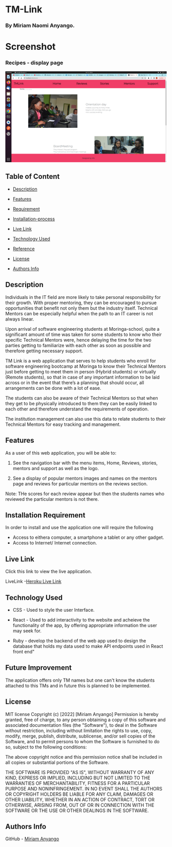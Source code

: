 # TM-Link

### By Miriam Naomi Anyango.

# Screenshot
### Recipes - display page
![image](./src/images/Screenshot%20from%202022-09-13%2020-36-48.png)

## Table of Content 

+ [Description](#Description)
 
 + [Features](#Features)

 + [Requirement](#Requirement)

+ [Installation-process](#Installation-Process) 

+ [Live Link](#live-link)

+ [Technology Used](#technology-used)

+ [Reference](#reference)

+ [License](#license)

+ [Authors Info](#authors-info)

## Description
<p>Individuals in the IT field are more likely to take personal responsibility for their growth. With proper mentoring, they can be encouraged to pursue opportunities that benefit not only them but the industry itself. Technical Mentors can be especially helpful when the path to an IT career is not always linear.

Upon arrival of software engineering students at Moringa-school, quite a significant amount of time was taken for some students to know who their specific Technical Mentors were, hence delaying the time for the two parties getting to familiarize with each other as soon as possible and therefore getting necessary support.



TM Link is a web application that serves to help students who enroll for software engineering bootcamp at Moringa to know their Technical Mentors just before getting to meet them in person (Hybrid students) or virtually (Remote students), so that in case of any important information to be laid across or in the event that there’s a planning that should occur, all arrangements can be done with a lot of ease.

The students can also be aware of their Technical Mentors so that when they get to be physically introduced to them they can be easily linked to each other and therefore understand the requirements of operation.

The institution management can also use this data to relate students to their Technical Mentors for easy tracking and management.

</p>

## Features
As a user of this web application, you will be able to:
1. See the navigation bar with the menu items, Home, Reviews, stories, mentors and support as well as the logo.

2. See a display of popular mentors images and names on the mentors page and reviews for particular mentors on the reviews section.

Note: THe scores for each review appear but then the students names who reviewed the particular mentors is not there.

## Installation Requirement
In order to install and use the application one will require the following

* Access to eithera computer, a smartphone a tablet or any other gadget.
* Access to Internet/ Internet connection.

## Live Link
Click this link to view the live application.

LiveLink -[Heroku Live Link](
https://tm-link.vercel.app/)

## Technology Used 

* CSS - Used to style the user Interface.

* React - Used to add interactivity to the website and acheieve the functionality of the app, by offering appropriate information the user may seek for.

* Ruby - develop the backend of the web app used to design the database that holds my data used to make API endpoints used in React front end"

## Future Improvement
The application offers only TM names but one can't know the students attached to this TMs and in future this is planned to be implemented.

## License

MIT license
Copyright (c) [2022] [Miriam Anyango]
Permission is hereby granted, free of charge, to any person obtaining a copy
of this software and associated documentation files (the "Software"), to deal
in the Software without restriction, including without limitation the rights
to use, copy, modify, merge, publish, distribute, sublicense, and/or sell
copies of the Software, and to permit persons to whom the Software is
furnished to do so, subject to the following conditions:

The above copyright notice and this permission notice shall be included in all
copies or substantial portions of the Software.

THE SOFTWARE IS PROVIDED "AS IS", WITHOUT WARRANTY OF ANY KIND, EXPRESS OR
IMPLIED, INCLUDING BUT NOT LIMITED TO THE WARRANTIES OF MERCHANTABILITY,
FITNESS FOR A PARTICULAR PURPOSE AND NONINFRINGEMENT. IN NO EVENT SHALL THE
AUTHORS OR COPYRIGHT HOLDERS BE LIABLE FOR ANY CLAIM, DAMAGES OR OTHER
LIABILITY, WHETHER IN AN ACTION OF CONTRACT, TORT OR OTHERWISE, ARISING FROM,
OUT OF OR IN CONNECTION WITH THE SOFTWARE OR THE USE OR OTHER DEALINGS IN THE
SOFTWARE.


## Authors Info

GitHub - [Miriam Anyango](https://github.com/Miriam-Naomi-Anyango)
